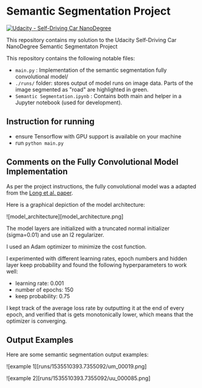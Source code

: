 # Semantic Segmentation Project
[![Udacity - Self-Driving Car NanoDegree](https://s3.amazonaws.com/udacity-sdc/github/shield-carnd.svg)](http://www.udacity.com/drive)

This repository contains my solution to the Udacity Self-Driving Car NanoDegree Semantic Segmentaton Project

This repository contains the following notable files:

* `main.py` : Implementation of the semantic segmentation fully convolutional model/
* `./runs/` folder: stores output of model runs on image data. Parts of the image segmented as "road" are highlighted in green.
* `Semantic Segmentation.ipynb` : Contains both main and helper in a Jupyter notebook (used for development).

## Instruction for running

* ensure Tensorflow with GPU support is available on your machine
* run `python main.py`

## Comments on the Fully Convolutional Model Implementation

As per the project instructions, the fully convolutional model was a adapted from the [Long et al. paper](https://www.cv-foundation.org/openaccess/content_cvpr_2015/papers/Long_Fully_Convolutional_Networks_2015_CVPR_paper.pdf).

Here is a graphical depiction of the model architecture:

![model_architecture][model_architecture.png]

The model layers are initialized with a truncated normal initializer (sigma=0.01) and use an l2 regularizer.

I used an Adam optimizer to minimize the cost function.

I experimented with different learning rates, epoch numbers and hidden layer keep probability and found the following hyperparameters to work well:

* learning rate: 0.001
* number of epochs: 150
* keep probability: 0.75

I kept track of the average loss rate by outputting it at the end of every epoch, and verified that is gets monotonically lower, which means that the optimizer is converging.

## Output Examples

Here are some semantic segmentation output examples:

![example 1][runs/1535510393.7355092/um_00019.png]

![example 2][runs/1535510393.7355092/uu_000085.png]
